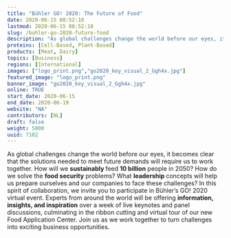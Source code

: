 ```yaml
---
title: "Bühler GO! 2020: The Future of Food"
date: 2020-06-15 08:52:18
lastmod: 2020-06-15 08:52:18
slug: /buhler-go-2020-future-food
description: "As global challenges change the world before our eyes, it becomes clear that the solutions needed to meet future demands will require us to work together. How will we sustainably feed 10 billion people in 2050? How do we solve the food security problems? What leadership concepts will help us prepare ourselves and our companies to face these challenges? In this spirit of collaboration, we invite you to participate in Bühler’s GO! 2020 virtual event."
proteins: [Cell-Based, Plant-Based]
products: [Meat, Dairy]
topics: [Business]
regions: [International]
images: ["logo_print.png","go2020_key_visual_2_Ggh4x.jpg"]
featured_image: "logo_print.png"
banner_image: "go2020_key_visual_2_Ggh4x.jpg"
online: TRUE
start_date: 2020-06-15
end_date: 2020-06-19
website: "NA"
contributors: [NL]
draft: false
weight: 5000
uuid: 7102
---
```

<p>As global challenges change the world before our eyes, it becomes clear that the solutions needed to meet future demands will require us to work together. How will we <strong>sustainably </strong>feed <strong>10 billion</strong> people in 2050? How do we solve the <strong>food security</strong> problems? What <strong>leadership </strong>concepts will help us prepare ourselves and our companies to face these challenges? In this spirit of collaboration, we invite you to participate in Bühler’s GO! 2020 virtual event. Experts from around the world will be offering <strong>information, insights, and inspiration</strong> over a week of live keynotes and panel discussions, culminating in the ribbon cutting and virtual tour of our new Food Application Center. Join us as we work together to turn challenges into exciting business opportunities.</p>
